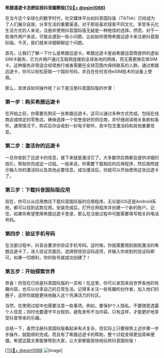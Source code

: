 **希腊遠遊卡怎麽註冊抖音國際版[[TG💪+ @esim1088](https://t.me/s/esim1088)]**

在当今这个全球化的数字时代，社交媒体平台如抖音国际版（TikTok）已经成为了人们展示自我、分享生活的重要渠道。对于那些喜欢探索不同文化、享受多元化生活方式的人来说，注册并使用抖音国际版无疑是一种绝佳的选择。然而，对于一些海外用户来说，可能会遇到一些小问题，比如如何使用希腊远遊卡来注册抖音国际版。今天，我们就来详细聊聊这个问题。

首先，让我们了解一下什么是希腊远遊卡。希腊远遊卡是由希腊运营商提供的虚拟SIM卡服务，它允许用户通过互联网连接到全球各地的网络，而无需更换实体SIM卡。这种服务非常适合经常旅行或者需要在全球范围内保持联系的人群。通过希腊远遊卡，你可以轻松获取一个国际号码，并且在任何支持eSIM技术的设备上使用。

那么，具体该如何操作呢？以下是注册抖音国际版的步骤：

### 第一步：购买希腊远遊卡

在开始之前，你需要先购买一张希腊远遊卡。这可以通过多种方式完成，包括在线商店或特定的零售店。确保选择一个信誉良好的供应商，并仔细阅读相关条款和条件。通常情况下，购买后你会收到一封电子邮件，其中包含激活码和其他重要信息。

### 第二步：激活你的远遊卡

一旦你收到了远遊卡的信息，接下来就是激活它了。大多数供应商都会提供详细的指引，帮助你完成这一过程。一般来说，你需要下载相应的应用程序，然后按照提示输入你的激活码以及其他必要信息。成功激活后，你就可以开始使用这张远遊卡了。

### 第三步：下载抖音国际版应用

现在，你可以从应用商店下载抖音国际版的应用程序。无论是iOS还是Android系统，都可以找到这款应用。安装完成后，打开应用程序并创建一个新的账户。记住，如果你希望使用希腊远遊卡登录，那么在注册过程中可能需要填写相关的电话号码。

### 第四步：验证手机号码

在注册过程中，抖音会要求你验证手机号码。这时候，你就需要用到刚刚激活的希腊远遊卡了。进入验证页面后，选择短信验证码选项，并输入你收到的验证码即可。如果一切顺利，你的账号就成功创建了！

### 第五步：开始探索世界

恭喜！你现在已经是抖音国际版的一员啦！在这里，你可以发现来自世界各地的有趣内容，也可以分享自己的日常生活。记得多关注一些有趣的创作者，加入他们的圈子，这样你就能更快地融入这个充满活力的社区。

当然，在使用过程中也需要注意一些事项。例如，要保护个人隐私，不要随意透露个人信息；同时也要遵守平台规则，避免发布不当内容。只有这样，才能更好地享受抖音带来的乐趣。

总结一下，虽然注册抖音国际版看起来有点复杂，但实际上只要按照上述步骤一步步操作，就能顺利完成。而且有了希腊远遊卡的帮助，整个过程变得更加简单便捷。希望这篇文章能够帮到大家，让大家都能愉快地玩转抖音国际版！

[[TG💪+ @esim1088](https://t.me/s/esim1088) ![Image](https://i.postimg.cc/4NQfJmqS/Snipaste-2025-05-13-00-14-12.png)]